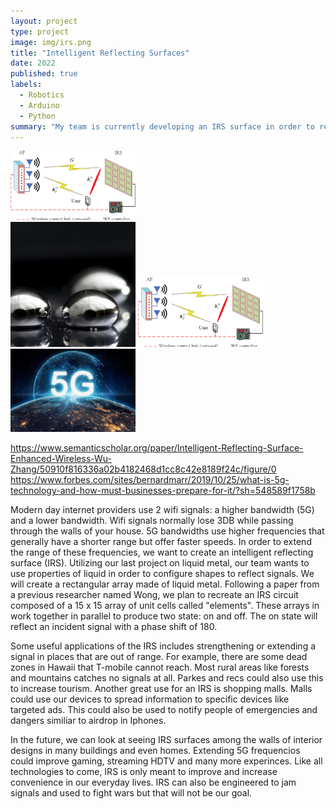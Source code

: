 ```yaml
---
layout: project
type: project
image: img/irs.png
title: "Intelligent Reflecting Surfaces"
date: 2022
published: true
labels:
  - Robotics
  - Arduino
  - Python
summary: "My team is currently developing an IRS surface in order to relfect and boost signals."
---
```

<img width="200px" class="rounded float-start pe-4" src="../img/2-Figure1-1.png">


<div class="text-center p-4">
  <img width="200px" src="../img/Liquid-Metal-Drops2.jpg" class="img-thumbnail" >
  <img width="200px" src="../img/2-Figure1-1.png" class="img-thumbnail" >
  <img width="200px" src="../img/960x0.jpg" >
</div>

https://www.semanticscholar.org/paper/Intelligent-Reflecting-Surface-Enhanced-Wireless-Wu-Zhang/50910f816336a02b4182468d1cc8c42e8189f24c/figure/0
https://www.forbes.com/sites/bernardmarr/2019/10/25/what-is-5g-technology-and-how-must-businesses-prepare-for-it/?sh=548589f1758b


Modern day internet providers use 2 wifi signals: a higher bandwidth (5G) and a lower bandwidth. Wifi signals normally lose 3DB while passing through the walls of your house. 5G bandwidths use higher frequencies that generally have a shorter range but offer faster speeds. In order to extend the range of these frequencies, we want to create an intelligent reflecting surface (IRS). Utilizing our last project on liquid metal, our team wants to use properties of liquid in order to configure shapes to reflect signals. We will create a rectangular array made of liquid metal. Following a paper from a previous researcher named Wong, we plan to recreate an IRS circuit composed of a 15 x 15 array of unit cells called "elements". These arrays in work together in parallel to produce two state: on and off. The on state will reflect an incident signal with a phase shift of 180.

Some useful applications of the IRS includes strengthening or extending a signal in places that are out of range. For example, there are some dead zones in Hawaii that T-mobile cannot reach. Most rural areas like forests and mountains catches no signals at all. Parkes and recs could also use this to increase tourism. Another great use for an IRS is shopping malls. Malls could use our devices to spread information to specific devices like targeted ads. This could also be used to notify people of emergencies and dangers similiar to airdrop in Iphones.

In the future, we can look at seeing IRS surfaces among the walls of interior designs in many buildings and even homes. Extending 5G frequencios could improve gaming, streaming HDTV and many more experinces. Like all technologies to come, IRS is only meant to improve and increase convenience in our everyday lives. IRS can also be engineered to jam signals and used to fight wars but that will not be our goal.
